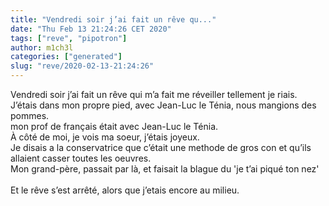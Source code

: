 ```yaml
---
title: "Vendredi soir j’ai fait un rêve qu..."
date: "Thu Feb 13 21:24:26 CET 2020"
tags: ["reve", "pipotron"]
author: m1ch3l
categories: ["generated"]
slug: "reve/2020-02-13-21:24:26"
---
```


Vendredi soir j’ai fait un rêve qui m’a fait me réveiller tellement je riais.<br>
J’étais dans mon propre pied, avec Jean-Luc le Ténia, nous mangions des pommes.<br>
mon prof de français était avec Jean-Luc le Ténia.<br>
À côté de moi, je vois ma soeur, j’étais joyeux.<br>
Je disais a la conservatrice que c’était une methode de gros con et qu’ils allaient casser toutes les oeuvres.<br>
Mon grand-père, passait par là, et faisait la blague du 'je t’ai piqué ton nez'<br>
<br>
Et le rêve s’est arrêté, alors que j’etais encore au milieu.<br>
<br>
